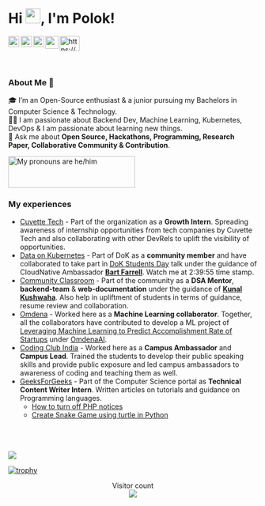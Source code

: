 # Hi <img src="https://raw.githubusercontent.com/MartinHeinz/MartinHeinz/master/wave.gif" width="30px">, I'm Polok! 
[<img align="left" alt="stompingdrake | Twitter" width="22px" src="https://cdn.jsdelivr.net/npm/simple-icons@v3/icons/twitter.svg" />][twitter]
[<img align="left" alt="polok-ghosh | LinkedIn" width="22px" src="https://cdn.jsdelivr.net/npm/simple-icons@v3/icons/linkedin.svg" />][linkedin]
[<img align="left" alt="thepolokofficial | Instagram" width="22px" src="https://cdn.jsdelivr.net/npm/simple-icons@v3/icons/instagram.svg"/>][instagram]
<a href="mailto:polokghosh53@gmail.com">
  <img align="left" width="26px" src="https://cdn.jsdelivr.net/npm/simple-icons@v3/icons/gmail.svg" />
</a>
<p align="left">
<a href="https://www.codechef.com/users/polok_2020" target="blank"><img align="center" src="https://cdn.jsdelivr.net/npm/simple-icons@3.1.0/icons/codechef.svg" alt="https://www.codechef.com/users/polok_2020" height="30" width="40" /></a>
</p>


<br />

### About Me 🚀
🎓 I’m an Open-Source enthusiast & a junior pursuing my Bachelors in Computer Science & Technology. </br>
👨‍💻  I am passionate about Backend Dev, Machine Learning, Kubernetes, DevOps & I am passionate about learning new things. </br>
💬 Ask me about **Open Source, Hackathons, Programming, Research Paper, Collaborative Community & Contribution**.

<a href="https://pronouns.vercel.app" title="Add pronouns to your own profile">
  <img src="https://pronouns.vercel.app/he/him?gradient=grapefruit%20sunset" width="256" height="64" alt="My pronouns are he/him">
</a>

<br />

### My experiences
- [Cuvette Tech](https://www.cuvette.tech/) - Part of the organization as a **Growth Intern**. Spreading awareness of internship opportunities from tech companies by Cuvette Tech and also collaborating with other DevRels to uplift the visibility of opportunities.
- [Data on Kubernetes](https://dok.community/) - Part of DoK as a **community member** and have collaborated to take part in [DoK Students Day](https://www.youtube.com/watch?v=W04d8-P5dCQ&t=18317s) talk under the guidance of CloudNative Ambassador [**Bart Farrell**](https://twitter.com/birthmarkbart). Watch me at 2:39:55 time stamp.
- [Community Classroom](https://www.commclassroom.org/) - Part of the community as a **DSA Mentor**, **backend-team** & **web-documentation** under the guidance of [**Kunal Kushwaha**](https://twitter.com/kunalstwt). Also help in upliftment of students in terms of guidance, resume review and collaboration.
- [Omdena](https://omdena.com/) - Worked here as a **Machine Learning collaborator**. Together, all the collaborators have contributed to develop a ML project of [Leveraging Machine Learning to Predict Accomplishment Rate of Startups](https://omdena-pennsylvania-startup.herokuapp.com/) under [OmdenaAI](https://github.com/OmdenaAI).
- [Coding Club India](https://codingclub.tech/) - Worked here as a **Campus Ambassador** and **Campus Lead**. Trained the students to develop their public speaking skills and provide public exposure and led campus ambassadors to awareness of coding and teaching them as well.
- [GeeksForGeeks](https://www.geeksforgeeks.org/) - Part of the Computer Science portal as **Technical Content Writer Intern**. Written articles on tutorials and guidance on Programming languages.
  - [How to turn off PHP notices](https://www.geeksforgeeks.org/how-to-turn-off-php-notices/)
  - [Create Snake Game using turtle in Python](https://www.geeksforgeeks.org/create-a-snake-game-using-turtle-in-python/)
<br />
<br />
<br />

<img src="https://github-readme-stats.vercel.app/api?username=Polokghosh53&&show_icons=true&title_color=ffffff&icon_color=bb2acf&text_color=daf7dc&bg_color=151515">

[![trophy](https://github-profile-trophy.vercel.app/?username=Polokghosh53&theme=onedark)](https://github.com/Polokghosh53/github-profile-trophy)

<p align="center"> 
  Visitor count<br>
  <img src="https://profile-counter.glitch.me/Polokghosh3/count.svg" />
</p>

[twitter]: https://twitter.com/stompingdrake
[linkedin]: https://linkedin.com/in/polok-ghosh
[instagram]: https://instagram.com/thepolokofficial
